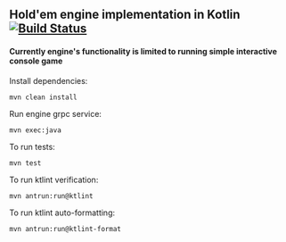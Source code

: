 ##  Hold'em engine implementation in Kotlin  [![Build Status](https://travis-ci.com/bonkersbeavers/poker-engine.svg?branch=master)](https://travis-ci.com/bonkersbeavers/poker-engine)

#### Currently engine's functionality is limited to running simple interactive console game

Install dependencies:
```
mvn clean install
```

Run engine grpc service:
```
mvn exec:java
```

To run tests:
```
mvn test
```

To run ktlint verification:
```
mvn antrun:run@ktlint
```

To run ktlint auto-formatting:
```
mvn antrun:run@ktlint-format
```
